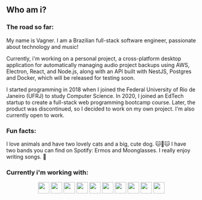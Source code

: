 ## Who am i?

### The road so far:

My name is Vagner. I am a Brazilian full-stack software engineer, passionate about technology and music!

Currently, i'm working on a personal project, a cross-platform desktop application for automatically managing audio project backups using AWS, Electron, React, and Node.js, along with an API built with NestJS, Postgres and Docker, which will be released for testing soon.

I started programming in 2018 when I joined the Federal University of Rio de Janeiro (UFRJ) to study Computer Science. In 2020, I joined an EdTech startup to create a full-stack web programming bootcamp course. Later, the product was discontinued, so I decided to work on my own project. I'm also currently open to work.

### Fun facts:

I love animals and have two lovely cats and a big, cute dog. 🐱🐶🐱
I have two bands you can find on Spotify: Ermos and Moonglasses. I really enjoy writing songs. 🎵

### Currently i'm working with:

<div align="center">
 <img style="height: 30px;" src="https://img.shields.io/badge/TypeScript-007ACC?style=for-the-badge&logo=typescript&logoColor=white">
 <img style="height: 30px;" src="https://img.shields.io/badge/React-20232A?style=for-the-badge&logo=react&logoColor=61DAFB">
 <img style="height: 30px;" src="https://img.shields.io/badge/Node%20js-339933?style=for-the-badge&logo=nodedotjs&logoColor=white">
 <img style="height: 30px;" src="https://img.shields.io/badge/Docker-1D63ED?style=for-the-badge&logo=docker&logoColor=white">
 <img style="height: 30px;" src="https://img.shields.io/badge/HTML5-E34F26?style=for-the-badge&logo=html5&logoColor=white">
 <img style="height: 30px;" src="https://img.shields.io/badge/CSS3-1572B6?style=for-the-badge&logo=css3&logoColor=white">
 <img style="height: 30px;" src="https://img.shields.io/badge/PostgreSQL-316192?style=for-the-badge&logo=postgresql&logoColor=white">
 <img style="height: 30px;" src="https://img.shields.io/badge/nestjs-E0234E?style=for-the-badge&logo=nestjs&logoColor=white">
 <img style="height: 30px;" src="https://img.shields.io/badge/Jest-C21325?style=for-the-badge&logo=jest&logoColor=white">
 <img style="height: 30px;" src="https://img.shields.io/badge/AWS-FF9900?style=for-the-badge&logo=amazon&logoColor=white">
</div>
